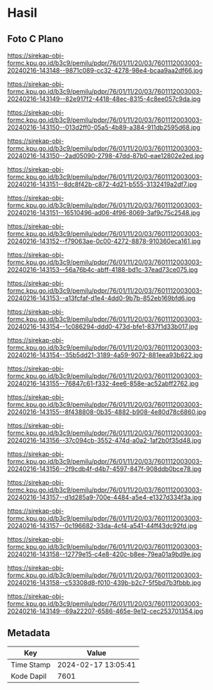 # Hasil

## Foto C Plano

https://sirekap-obj-formc.kpu.go.id/b3c9/pemilu/pdpr/76/01/11/20/03/7601112003003-20240216-143148--9871c089-cc32-4278-98e4-bcaa9aa2df66.jpg

https://sirekap-obj-formc.kpu.go.id/b3c9/pemilu/pdpr/76/01/11/20/03/7601112003003-20240216-143149--82e917f2-4418-48ec-8315-4c8ee057c9da.jpg

https://sirekap-obj-formc.kpu.go.id/b3c9/pemilu/pdpr/76/01/11/20/03/7601112003003-20240216-143150--013d2ff0-05a5-4b89-a384-911db2595d68.jpg

https://sirekap-obj-formc.kpu.go.id/b3c9/pemilu/pdpr/76/01/11/20/03/7601112003003-20240216-143150--2ad05090-2798-47dd-87b0-eae12802e2ed.jpg

https://sirekap-obj-formc.kpu.go.id/b3c9/pemilu/pdpr/76/01/11/20/03/7601112003003-20240216-143151--8dc8f42b-c872-4d21-b555-3132419a2df7.jpg

https://sirekap-obj-formc.kpu.go.id/b3c9/pemilu/pdpr/76/01/11/20/03/7601112003003-20240216-143151--16510496-ad06-4f96-8069-3af9c75c2548.jpg

https://sirekap-obj-formc.kpu.go.id/b3c9/pemilu/pdpr/76/01/11/20/03/7601112003003-20240216-143152--f79063ae-0c00-4272-8878-910360eca161.jpg

https://sirekap-obj-formc.kpu.go.id/b3c9/pemilu/pdpr/76/01/11/20/03/7601112003003-20240216-143153--56a76b4c-abff-4188-bd1c-37ead73ce075.jpg

https://sirekap-obj-formc.kpu.go.id/b3c9/pemilu/pdpr/76/01/11/20/03/7601112003003-20240216-143153--a13fcfaf-d1e4-4dd0-9b7b-852eb169bfd6.jpg

https://sirekap-obj-formc.kpu.go.id/b3c9/pemilu/pdpr/76/01/11/20/03/7601112003003-20240216-143154--1c086294-ddd0-473d-bfe1-837f1d33b017.jpg

https://sirekap-obj-formc.kpu.go.id/b3c9/pemilu/pdpr/76/01/11/20/03/7601112003003-20240216-143154--35b5dd21-3189-4a59-9072-881eea93b622.jpg

https://sirekap-obj-formc.kpu.go.id/b3c9/pemilu/pdpr/76/01/11/20/03/7601112003003-20240216-143155--76847c61-f332-4ee6-858e-ac52abff2762.jpg

https://sirekap-obj-formc.kpu.go.id/b3c9/pemilu/pdpr/76/01/11/20/03/7601112003003-20240216-143155--8f438808-0b35-4882-b908-4e80d78c6860.jpg

https://sirekap-obj-formc.kpu.go.id/b3c9/pemilu/pdpr/76/01/11/20/03/7601112003003-20240216-143156--37c094cb-3552-474d-a0a2-1af2b0f35d48.jpg

https://sirekap-obj-formc.kpu.go.id/b3c9/pemilu/pdpr/76/01/11/20/03/7601112003003-20240216-143156--2f9cdb4f-d4b7-4597-847f-908ddb0bce78.jpg

https://sirekap-obj-formc.kpu.go.id/b3c9/pemilu/pdpr/76/01/11/20/03/7601112003003-20240216-143157--d1d285a9-700e-4484-a5e4-e1327d334f3a.jpg

https://sirekap-obj-formc.kpu.go.id/b3c9/pemilu/pdpr/76/01/11/20/03/7601112003003-20240216-143157--0c196682-33da-4cf4-a541-44ff43dc92fd.jpg

https://sirekap-obj-formc.kpu.go.id/b3c9/pemilu/pdpr/76/01/11/20/03/7601112003003-20240216-143158--12779e15-c4e8-420c-b8ee-79ea01a9bd9e.jpg

https://sirekap-obj-formc.kpu.go.id/b3c9/pemilu/pdpr/76/01/11/20/03/7601112003003-20240216-143158--c53308d8-f010-439b-b2c7-5f5bd7b3fbbb.jpg

https://sirekap-obj-formc.kpu.go.id/b3c9/pemilu/pdpr/76/01/11/20/03/7601112003003-20240216-143149--69a22207-6586-465e-9e12-cec253701354.jpg


## Metadata

| Key        | Value               |
| ---------- | ------------------- |
| Time Stamp | 2024-02-17 13:05:41 |
| Kode Dapil | 7601                |



